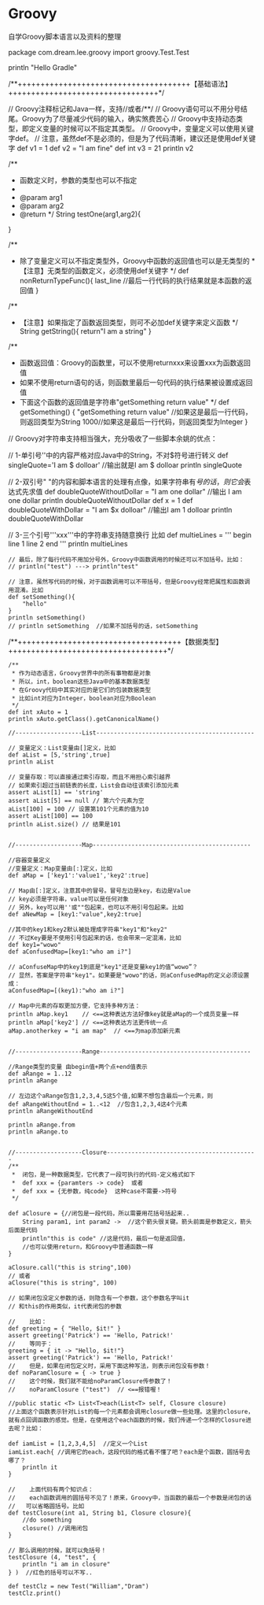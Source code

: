 # Groovy
自学Groovy脚本语言以及资料的整理

package com.dream.lee.groovy
import groovy.Test.Test

println "Hello Gradle"

/**++++++++++++++++++++++++++++++++++++++【基础语法】+++++++++++++++++++++++++++++++++*/

// Groovy注释标记和Java一样，支持//或者/**/
// Groovy语句可以不用分号结尾。Groovy为了尽量减少代码的输入，确实煞费苦心
// Groovy中支持动态类型，即定义变量的时候可以不指定其类型。
// Groovy中，变量定义可以使用关键字def。
// 注意，虽然def不是必须的，但是为了代码清晰，建议还是使用def关键字
def v1 = 1
def v2 = "I am fine"
def int v3 = 21
println v2

/**
 * 函数定义时，参数的类型也可以不指定
 *
 * @param arg1
 * @param arg2
 * @return
 */
String testOne(arg1,arg2){

}

/**
 * 除了变量定义可以不指定类型外，Groovy中函数的返回值也可以是无类型的
 *【注意】无类型的函数定义，必须使用def关键字
 */
def  nonReturnTypeFunc(){
    last_line   //最后一行代码的执行结果就是本函数的返回值
}

/**
 * 【注意】如果指定了函数返回类型，则可不必加def关键字来定义函数
 */
String getString(){
    return"I am a string"
}

/**
 * 函数返回值：Groovy的函数里，可以不使用returnxxx来设置xxx为函数返回值
 * 如果不使用return语句的话，则函数里最后一句代码的执行结果被设置成返回值
 * 下面这个函数的返回值是字符串"getSomething return value"
 */
def getSomething() {
    "getSomething return value" //如果这是最后一行代码，则返回类型为String
    1000//如果这是最后一行代码，则返回类型为Integer
}

// Groovy对字符串支持相当强大，充分吸收了一些脚本余姚的优点：

// 1-单引号''中的内容严格对应Java中的String，不对$符号进行转义
    def singleQuote='I am $ dolloar'  //输出就是I am $ dolloar
    println singleQuote

// 2-双引号" "的内容和脚本语言的处理有点像，如果字符串有$号的话，则它会$表达式先求值
    def doubleQuoteWithoutDollar = "I am one dollar" //输出 I am one dollar
    println doubleQuoteWithoutDollar
    def x = 1
    def doubleQuoteWithDollar = "I am $x dolloar" //输出I am 1 dolloar
    println doubleQuoteWithDollar

// 3-三个引号'''xxx'''中的字符串支持随意换行 比如
    def multieLines = '''
         begin
         line  1
         line  2
         end
         '''
    println multieLines

    // 最后，除了每行代码不用加分号外，Groovy中函数调用的时候还可以不加括号。比如：
    // println("test") ---> println"test"

    // 注意，虽然写代码的时候，对于函数调用可以不带括号，但是Groovy经常把属性和函数调用混淆。比如
    def setSomething(){
        "hello"
    }
    println setSomething()
    // println setSomething  //如果不加括号的话，setSomething


/**++++++++++++++++++++++++++++++++++++【数据类型】+++++++++++++++++++++++++++++++++++*/

    /**
     * 作为动态语言，Groovy世界中的所有事物都是对象
     * 所以，int，boolean这些Java中的基本数据类型
     * 在Groovy代码中其实对应的是它们的包装数据类型
     * 比如int对应为Integer，boolean对应为Boolean
     */
    def int xAuto = 1
    println xAuto.getClass().getCanonicalName()

    //-------------------List---------------------------------------------

    // 变量定义：List变量由[]定义，比如
    def aList = [5,'string',true]
    println aList

    // 变量存取：可以直接通过索引存取，而且不用担心索引越界
    // 如果索引超过当前链表的长度，List会自动往该索引添加元素
    assert aList[1] == 'string'
    assert aList[5] == null // 第六个元素为空
    aList[100] = 100 // 设置第101个元素的值为10
    assert aList[100] == 100
    println aList.size() // 结果是101


    //-------------------Map---------------------------------------------

    //容器变量定义
    //变量定义：Map变量由[:]定义，比如
    def aMap = ['key1':'value1','key2':true]

    // Map由[:]定义，注意其中的冒号。冒号左边是key，右边是Value
    // key必须是字符串，value可以是任何对象
    // 另外，key可以用''或""包起来，也可以不用引号包起来。比如
    def aNewMap = [key1:"value",key2:true]

    //其中的key1和key2默认被处理成字符串"key1"和"key2"
    // 不过Key要是不使用引号包起来的话，也会带来一定混淆，比如
    def key1="wowo"
    def aConfusedMap=[key1:"who am i?"]

    // aConfuseMap中的key1到底是"key1"还是变量key1的值“wowo”？
    // 显然，答案是字符串"key1"。如果要是"wowo"的话，则aConfusedMap的定义必须设置成：
    aConfusedMap=[(key1):"who am i?"]

    // Map中元素的存取更加方便，它支持多种方法：
    println aMap.key1    // <==这种表达方法好像key就是aMap的一个成员变量一样
    println aMap['key2'] // <==这种表达方法更传统一点
    aMap.anotherkey = "i am map"  // <==为map添加新元素


    //-------------------Range-------------------------------------------

    //Range类型的变量 由begin值+两个点+end值表示
    def aRange = 1..12
    println aRange

    // 左边这个aRange包含1,2,3,4,5这5个值,如果不想包含最后一个元素，则
    def aRangeWithoutEnd = 1..<12  //包含1,2,3,4这4个元素
    println aRangeWithoutEnd

    println aRange.from
    println aRange.to


    //-------------------Closure-------------------------------------------
    /**
     *  闭包，是一种数据类型，它代表了一段可执行的代码-定义格式如下
     *  def xxx = {paramters -> code}  或者
     *  def xxx = {无参数，纯code}  这种case不需要->符号
     */

    def aClosure = {//闭包是一段代码，所以需要用花括号括起来..
        String param1, int param2 ->  //这个箭头很关键。箭头前面是参数定义，箭头后面是代码
        println"this is code" //这是代码，最后一句是返回值，
        //也可以使用return，和Groovy中普通函数一样
    }

    aClosure.call("this is string",100)
    // 或者
    aClosure("this is string", 100)

    // 如果闭包没定义参数的话，则隐含有一个参数，这个参数名字叫it
    // 和this的作用类似，it代表闭包的参数

    //    比如：
    def greeting = { "Hello, $it!" }
    assert greeting('Patrick') == 'Hello, Patrick!'
    //    等同于：
    greeting = { it -> "Hello, $it!"}
    assert greeting('Patrick') == 'Hello, Patrick!'
    //    但是，如果在闭包定义时，采用下面这种写法，则表示闭包没有参数！
    def noParamClosure = { -> true }
    //    这个时候，我们就不能给noParamClosure传参数了！
    //    noParamClosure ("test")  // <==报错喔！

    //public static <T> List<T>each(List<T> self, Closure closure)
    //上面这个函数表示针对List的每一个元素都会调用closure做一些处理。这里的closure，就有点回调函数的感觉。但是，在使用这个each函数的时候，我们传递一个怎样的Closure进去呢？比如：

    def iamList = [1,2,3,4,5]  //定义一个List
    iamList.each{ //调用它的each，这段代码的格式看不懂了吧？each是个函数，圆括号去哪了？
        println it
    }

    //    上面代码有两个知识点：
    //    each函数调用的圆括号不见了！原来，Groovy中，当函数的最后一个参数是闭包的话
    //   可以省略圆括号。比如
    def testClosure(int a1, String b1, Closure closure){
        //do something
        closure() //调用闭包
    }

    // 那么调用的时候，就可以免括号！
    testClosure (4, "test", {
        println "i am in closure"
    } )  //红色的括号可以不写..

    def testClz = new Test("William","Dram")
    testClz.print()
